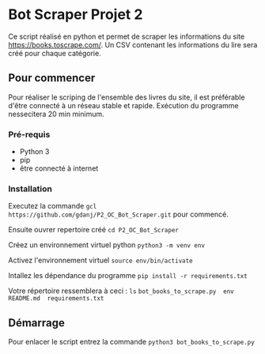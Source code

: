# Bot Scraper Projet 2

Ce script réalisé en python et permet de scraper les informations du site https://books.toscrape.com/.
Un CSV contenant les informations du lire sera créé pour chaque catégorie.

## Pour commencer

Pour réaliser le scriping de l'ensemble des livres du site, il est préférable d'être connecté à un réseau stable et rapide. Exécution du programme nessecitera 20 min minimum.

### Pré-requis

- Python 3
- pip
- être connecté à internet

### Installation

Executez la commande ``gcl https://github.com/gdanj/P2_OC_Bot_Scraper.git`` pour commencé.

Ensuite ouvrer repertoire créé ``cd P2_OC_Bot_Scraper``

Créez un environnement virtuel python ``python3 -m venv env``

Activez l'environnement virtuel ``source env/bin/activate``

Intallez les dépendance du programme ``pip install -r requirements.txt``

Votre répertoire ressemblera à ceci :
``ls``
``bot_books_to_scrape.py  env  README.md  requirements.txt``

## Démarrage

Pour enlacer le script entrez la commande ``python3 bot_books_to_scrape.py``
